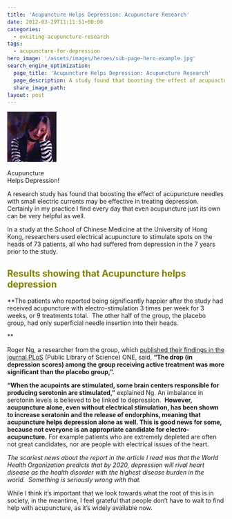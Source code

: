 ```yaml
---
title: 'Acupuncture Helps Depression: Acupuncture Research'
date: 2012-03-29T11:11:51+00:00
categories:
  - exciting-acupuncture-research
tags:
  - acupuncture-for-depression
hero_image: '/assets/images/heroes/sub-page-hero-example.jpg'
search_engine_optimization:
  page_title: 'Acupuncture Helps Depression: Acupuncture Research'
  page_description: A study found that boosting the effect of acupuncture with electric currents increases the ability of acupuncture to help depression.
  share_image_path:
layout: post
---
```

<div id="attachment_1278" style="width: 124px" class="wp-caption alignleft">
  <a href="/assets/images/wp-content/uploads/2012/03/Acupuncture-for-depression.jpg"><img class="size-full wp-image-1278 " title="Acupuncture helps depression" src="/assets/images/wp-content/uploads/2012/03/Acupuncture-for-depression.jpg" alt="Acupuncture helps depression, study shows" width="114" height="116" /></a>
  
  <p class="wp-caption-text">
    Acupuncture Helps Depression!
  </p>
</div>

A research study has found that boosting the effect of acupuncture needles with small electric currents may be effective in treating depression. Certainly in my practice I find every day that even acupuncture just its own can be very helpful as well.

In a study at the School of Chinese Medicine at the University of Hong Kong, researchers used electrical acupuncture to stimulate spots on the heads of 73 patients, all who had suffered from depression in the 7 years prior to the study.

## 

<h2 style="text-align: left;">
  <span style="color: #808000;">Results showing that Acupuncture helps depression</span>
</h2>

**The patients who reported being significantly happier after the study had received acupuncture with electro-stimulation 3 times per week for 3 weeks, or 9 treatments total.  The other half of the group, the placebo group, had only superficial needle insertion into their heads.
  
** 

Roger Ng, a researcher from the group, which [published their findings in the journal PLoS](http://www.plosone.org/article/info%3Adoi%2F10.1371%2Fjournal.pone.0029651#pone-0029651-g003 "published study of acupuncture helps depression") (Public Library of Science) ONE, said, **&#8220;The drop (in depression scores) among the group receiving active treatment was more significant than the placebo group,&#8221;.**

**&#8220;When the acupoints are stimulated, some brain centers responsible for producing serotonin are stimulated,&#8221;** explained Ng. An imbalance in serotonin levels is believed to be linked to depression.  **However, acupuncture alone, even without electrical stimulation, has been shown to increase seratonin and the release of endorphins, meaning that acupuncture helps depression alone as well. This is good news for some, because not everyone is an appropriate candidate for electro-acupuncture.** For example patients who are extremely depleted are often not great candidates, nor are people with electrical issues of the heart.

_The scariest news about the report in the article I read was that the World Health Organization predicts that by 2020, depression will rival heart disease as the health disorder with the highest disease burden in the world.  Something is seriously wrong with that._

While I think it&#8217;s important that we look towards what the root of this is in society, in the meantime, I feel grateful that people don&#8217;t have to wait to find help with acupuncture, as it&#8217;s widely available now.